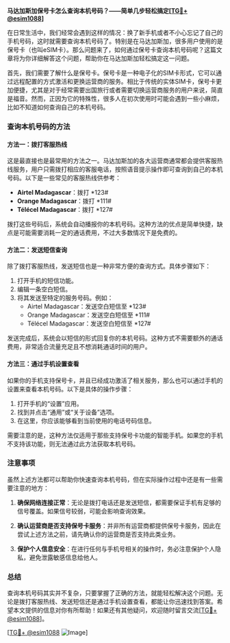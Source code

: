 **马达加斯加保号卡怎么查询本机号码？——简单几步轻松搞定[[TG💪+ @esim1088](https://t.me/s/esim1088)]**

在日常生活中，我们经常会遇到这样的情况：换了新手机或者不小心忘记了自己的手机号码，这时就需要查询本机号码了。特别是在马达加斯加，很多用户使用的是保号卡（也叫eSIM卡）。那么问题来了，如何通过保号卡查询本机号码呢？这篇文章将为你详细解答这个问题，帮助你在马达加斯加轻松搞定这一问题。

首先，我们需要了解什么是保号卡。保号卡是一种电子化的SIM卡形式，它可以通过远程配置的方式激活和更换运营商的服务。相比于传统的实体SIM卡，保号卡更加便捷，尤其是对于经常需要出国旅行或者需要切换运营商服务的用户来说，简直是福音。然而，正因为它的特殊性，很多人在初次使用时可能会遇到一些小麻烦，比如不知道如何查询自己的本机号码。

### 查询本机号码的方法

#### 方法一：拨打客服热线

这是最直接也是最常用的方法之一。马达加斯加的各大运营商通常都会提供客服热线服务，用户只需拨打相应的客服电话，按照语音提示操作即可查询到自己的本机号码。以下是一些常见的客服热线供参考：

- **Airtel Madagascar**：拨打 *123#
- **Orange Madagascar**：拨打 *111#
- **Télécel Madagascar**：拨打 *127#

拨打这些号码后，系统会自动播报你的本机号码。这种方法的优点是简单快捷，缺点是可能需要消耗一定的通话费用，不过大多数情况下是免费的。

#### 方法二：发送短信查询

除了拨打客服热线，发送短信也是一种非常方便的查询方式。具体步骤如下：

1. 打开手机的短信功能。
2. 编辑一条空白短信。
3. 将其发送至特定的服务号码。例如：
   - Airtel Madagascar：发送空白短信至 *123#
   - Orange Madagascar：发送空白短信至 *111#
   - Télécel Madagascar：发送空白短信至 *127#

发送完成后，系统会以短信的形式回复你的本机号码。这种方式不需要额外的通话费用，非常适合流量充足且不想消耗通话时间的用户。

#### 方法三：通过手机设置查看

如果你的手机支持保号卡，并且已经成功激活了相关服务，那么也可以通过手机的设置来查看本机号码。以下是具体的操作步骤：

1. 打开手机的“设置”应用。
2. 找到并点击“通用”或“关于设备”选项。
3. 在这里，你应该能够看到当前使用的电话号码信息。

需要注意的是，这种方法仅适用于那些支持保号卡功能的智能手机。如果您的手机不支持该功能，则无法通过此方法获取本机号码。

### 注意事项

虽然上述方法都可以帮助你快速查询本机号码，但在实际操作过程中还是有一些需要注意的地方：

1. **确保网络连接正常**：无论是拨打电话还是发送短信，都需要保证手机有足够的信号覆盖。如果信号较弱，可能会影响查询效果。
   
2. **确认运营商是否支持保号卡服务**：并非所有运营商都提供保号卡服务，因此在尝试上述方法之前，请先确认你的运营商是否支持此类业务。

3. **保护个人信息安全**：在进行任何与手机号相关的操作时，务必注意保护个人隐私，避免泄露敏感信息给他人。

### 总结

查询本机号码其实并不复杂，只要掌握了正确的方法，就能轻松解决这个问题。无论是拨打客服热线、发送短信还是通过手机设置查看，都能让你迅速找到答案。希望本文提供的信息对你有所帮助！如果还有其他疑问，欢迎随时留言交流[[TG💪+ @esim1088](https://t.me/s/esim1088)]。

[[TG💪+ @esim1088](https://t.me/s/esim1088) ![Image](https://i.postimg.cc/4NQfJmqS/Snipaste-2025-05-13-00-14-12.png)]